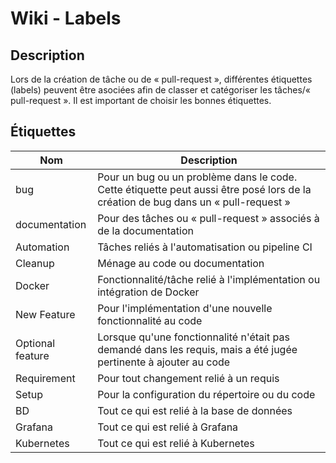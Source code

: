 # Wiki - Labels
## Description
Lors de la création de tâche ou de « pull-request », différentes étiquettes (labels) peuvent être asociées afin de classer et catégoriser les tâches/« pull-request ». Il est
important de choisir les bonnes étiquettes.

## Étiquettes

| Nom                                                    | Description                                                           |
|----------------------------------------------------------------|-------------------------------------------------------------------------|
| bug  | Pour un bug ou un problème dans le code. Cette étiquette peut aussi être posé lors de la création de bug dans un « pull-request » |
| documentation | Pour des tâches ou « pull-request » associés à de la documentation |
| Automation | Tâches reliés à l'automatisation ou pipeline CI  |
| Cleanup | Ménage au code ou documentation |
| Docker | Fonctionnalité/tâche relié à l'implémentation ou intégration de Docker |
| New Feature | Pour l'implémentation d'une nouvelle fonctionnalité au code |
| Optional feature | Lorsque qu'une fonctionnalité n'était pas demandé dans les requis, mais a été jugée pertinente à ajouter au code |
| Requirement| Pour tout changement relié à un requis |
| Setup | Pour la configuration du répertoire ou du code  |
| BD | Tout ce qui est relié à la base de données  |
| Grafana | Tout ce qui est relié à Grafana |
| Kubernetes | Tout ce qui est relié à Kubernetes |




